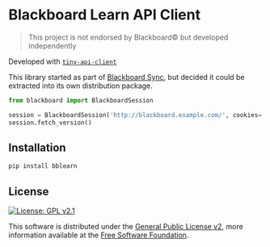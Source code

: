 # Blackboard Learn API Client

> This project is not endorsed by Blackboard© but developed independently

Developed with [`tiny-api-client`][tiny-api-client]

This library started as part of [Blackboard Sync][bbsync], but decided it could be extracted into its own distribution package.

```python
from blackboard import BlackboardSession

session = BlackboardSession('http://blackboard.example.com/', cookies=...)
session.fetch_version()
```


## Installation

```bash
pip install bblearn
```



## License

[![License: GPL  v2.1][license-shield]][gnu]

This software is distributed under the [General Public License v2][license], more information available at the [Free Software Foundation][gnu].


<!-- LINKS -->

[tiny-api-client]: https://pypi.org/project/tiny-api-client
[bbsync]: https://github.com/sanjacob/BlackboardSync


<!-- LICENSE -->

[license]: LICENSE "General Public License v2"
[gnu]: https://www.gnu.org/licenses/old-licenses/gpl-2.0.html "Free Software Foundation"
[license-shield]: https://img.shields.io/github/license/sanjacob/bblearn


<!-- SHIELD LINKS -->

[pypi]: https://pypi.org/project/bblearn


<!-- SHIELDS -->

[pypi-shield]: https://img.shields.io/pypi/v/bblearn
[build-shield]: https://img.shields.io/github/actions/workflow/status/sanjacob/bblearn/build.yml?branch=master
[docs-shield]: https://img.shields.io/readthedocs/bblearn
